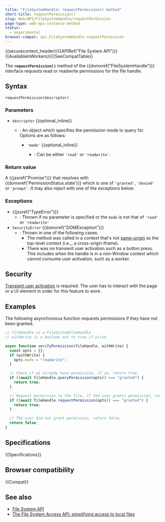 ```yaml
---
title: "FileSystemHandle: requestPermission() method"
short-title: requestPermission()
slug: Web/API/FileSystemHandle/requestPermission
page-type: web-api-instance-method
status:
  - experimental
browser-compat: api.FileSystemHandle.requestPermission
---
```


{{securecontext_header}}{{APIRef("File System API")}}{{AvailableInWorkers}}{{SeeCompatTable}}

The **`requestPermission()`** method of the
{{domxref("FileSystemHandle")}} interface requests read or readwrite permissions for the
file handle.

## Syntax

```js-nolint
requestPermission(descriptor)
```

### Parameters

- `descriptor` {{optional_inline}}

  - : An object which specifies the permission mode to query for. Options are as follows:

    - `'mode'` {{optional_inline}}

      - : Can be either `'read'` or `'readwrite'`.

### Return value

A {{jsxref("Promise")}} that resolves with {{domxref('PermissionStatus.state')}} which is one of `'granted'`, `'denied'` or `'prompt'`. It may also reject with one of the exceptions below.

### Exceptions

- {{jsxref("TypeError")}}
  - : Thrown if no parameter is specified or the `mode` is not that of
    `'read'` or `'readwrite'`
- `SecurityError` {{domxref("DOMException")}}
  - : Thrown in one of the following cases:
    - The method was called in a context that's not [same-origin](/en-US/docs/Web/Security/Same-origin_policy) as the top-level context (i.e.,, a cross-origin iframe).
    - There was no transient user activation such as a button press. This includes when the handle is in a non-Window context which cannot consume user activation, such as a worker.

## Security

[Transient user activation](/en-US/docs/Web/Security/User_activation) is required. The user has to interact with the page or a UI element in order for this feature to work.

## Examples

The following asynchronous function requests permissions if they have not been granted.

```js
// fileHandle is a FileSystemFileHandle
// withWrite is a boolean set to true if write

async function verifyPermission(fileHandle, withWrite) {
  const opts = {};
  if (withWrite) {
    opts.mode = "readwrite";
  }

  // Check if we already have permission, if so, return true.
  if ((await fileHandle.queryPermission(opts)) === "granted") {
    return true;
  }

  // Request permission to the file, if the user grants permission, return true.
  if ((await fileHandle.requestPermission(opts)) === "granted") {
    return true;
  }

  // The user did not grant permission, return false.
  return false;
}
```

## Specifications

{{Specifications}}

## Browser compatibility

{{Compat}}

## See also

- [File System API](/en-US/docs/Web/API/File_System_API)
- [The File System Access API: simplifying access to local files](https://developer.chrome.com/docs/capabilities/web-apis/file-system-access)
